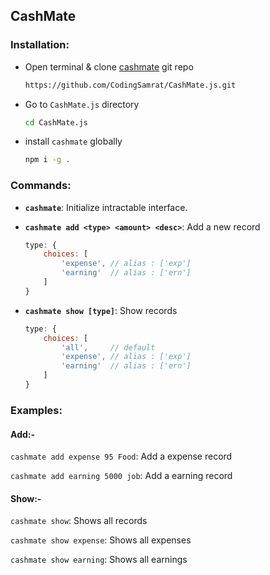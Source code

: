 ## CashMate

### Installation:
- Open terminal & clone [cashmate]('https://github.com/CodingSamrat/CashMate.js.git') git repo
    ``` sh
    https://github.com/CodingSamrat/CashMate.js.git
    ```

- Go to  `CashMate.js` directory
    ``` sh
    cd CashMate.js
    ```

- install `cashmate` globally 
    ``` sh
    npm i -g .
    ```


### Commands:

- **`cashmate`**: Initialize intractable interface.

- **`cashmate add <type> <amount> <desc>`**: Add a new record

    ``` js
    type: {
        choices: [
            'expense', // alias : ['exp']
            'earning'  // alias : ['ern']
        ]
    }
    ```


- **`cashmate show [type]`**: Show records

    ``` js
    type: {
        choices: [
            'all',     // default
            'expense', // alias : ['exp']
            'earning'  // alias : ['ern']
        ]
    }
    ```

### Examples:

#### Add:-
`cashmate add expense 95 Food`: Add a expense record

`cashmate add earning 5000 job`: Add a earning record


#### Show:-
`cashmate show`: Shows all records

`cashmate show expense`: Shows all expenses

`cashmate show earning`: Shows all earnings